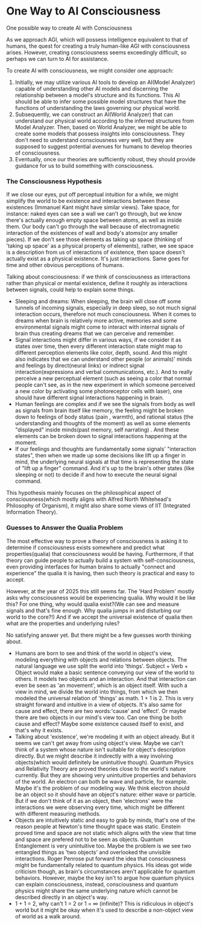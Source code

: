 # One Way to AI Consciousness
One possible way to create AI with Consciousness

As we approach AGI, which will possess intelligence equivalent to that of humans,
the quest for creating a truly human-like AGI with consciousness arises.
However, creating consciousness seems exceedingly difficult, so perhaps we can
turn to AI for assistance.

To create AI with consciousness, we might consider one approach:

1) Initially, we may utilize various AI tools to develop an AI(Model Analyzer) capable of understanding
    other AI models and discerning the relationship between a model's structure and its
    functions. This AI should be able to infer some possible model structures that have
    the functions of understanding the laws governing our physical world.
2) Subsequently, we can construct an AI(World Analyzer) that can understand our physical world according to the
    inferred structures from Model Analyzer. Then, based on World Analyzer, we might be able to create some models
    that possess insights into consciousness. They don't need to understand consciousness
    very well, but they are supposed to suggest potential avenues for humans to develop
    theories of consciousness.
3) Eventually, once our theories are sufficiently robust, they should provide guidance
    for us to build something with consciousness.

### The Consciousness Hypothesis

If we close our eyes, put off perceptual intuition for a while, we might simplify the world to be existence and interactions between these existences (Immanuel Kant might have similar views). Take space, for instance: naked eyes can see a wall we  can't go through, but we know there's actually enough empty space between atoms, as well as inside them. Our body can't go through the wall because of electromagnetic interaction of the existences of wall and body's atoms(or any smaller pieces). If we don't see those elements as taking up space (thinking of 'taking up space' as a physical property of elements), rather, we see space is a description from us of interactions of existence, then space doesn't actually exist as a physical existence. It's just interactions. Same goes for time and other obvious perceptions of humans. 

Talking about consciousness: if we think of consciousness as interactions rather than physical or mental existence, define it roughly as interactions between signals, could help to explain some things. 

-  Sleeping and dreams: When sleeping, the brain will close off some tunnels of incoming signals, especially in deep sleep, so not much signal interaction occurs, therefore not much consciousness. When it comes to dreams when brain is relatively more active, memories and some environmental signals might come to interact with internal signals of brain thus creating dreams that we can perceive and remember. 
- Signal interactions might differ in various ways, if we consider it as states over time, then every different interaction state might map to different perception elements like color, depth, sound. And this might also indicates that we can understand other people (or animals)' minds and feelings by direct(neural links) or indirect signal interaction(expressions and verbal communications, etc.). And to really perceive a new perceptual element (such as seeing a color that normal people can't see, as in the new experiment in which someone perceived a new color by activating some photoreceptor cells with laser), one should have different signal interactions happening in brain. 
- Human feelings are complex and if we see the signals from body as well as signals from brain itself like memory, the feeling might be broken down to feelings of body status (pain , warmth), and rational status (the understanding and thoughts of the moment) as well as some elements "displayed" inside minds(past memory, self narrating) . And these elements can be broken down to signal interactions happening at the moment. 
- If our feelings and thoughts are fundamentally  some signals' "interaction states", then when we made up some decisions like lift up a finger in mind, the underlying neural signals at that time is representing the state of "lift up a finger" command. And it's up to the brain's other states (like sleeping or not) to decide if and how to execute the neural signal command. 

This hypothesis mainly focuses on the philosophical aspect of consciousness(which mostly aligns with Alfred North Whitehead's Philosophy of Organism), it might also share some views of IIT (Integrated Information Theory). 

### Guesses to Answer the Qualia Problem
The most effective way to prove a theory of consciousness is asking it to determine if consciousness exists somewhere and predict what properties(qualia) that consciousness would be having. Furthermore, if that theory can guide people to actually build a system with self-consciousness, even providing interfaces for human brains to actually "connect and experience" the qualia it is having, then such theory is practical and easy to accept.

However, at the year of 2025 this still seems far. The 'Hard Problem' mostly asks why consciousness would be experiencing qualia. Why would it be like this? For one thing, why would qualia exist?(We can see and measure signals and that's fine enough. Why qualia jumps in and disturbing our world to the core?!) And if we accept the universal existence of qualia then what are the properties and underlying rules?

No satisfying answer yet. But there might be a few guesses worth thinking about. 

- Humans are born to see and think of the world in object's view, modeling everything with objects and relations between objects. The natural language we use split the world into 'things'. Subject + Verb + Object would make a basic sentence conveying our view of the world to others. It models two objects and an interaction. And that interaction can even be seen as 'an movement', which is an object itself. With such a  view in mind, we divide the world into things, from which we then modeled the universal relation of 'things' as math. 1 + 1 is 2. This is very straight forward and intuitive in a view of objects. It's also same for cause and effect, there are two words:'cause' and 'effect'. Or maybe there are two objects in our mind's view too. Can one thing be both cause and effect? Maybe some existence caused itself to exist, and that's why it exists.
- Talking about 'existence', we're modeling it with an object already. But it seems we can't get away from using object's view. Maybe we can't think of a system whose nature isn't suitable for object's description directly. But we might describe it indirectly with a way involving objects(which would definitely be unintuitive though). Quantum Physics and Relativity Theory are proved theories close to the world's nature currently. But they are showing very unintuitive properties and behaviors of the world. An electron can both be wave and particle, for example. Maybe it's the problem of our modeling way. We think electron should be an object so it should have an object's nature: either wave or particle. But if we don't think of it as an object, then 'electrons' were the interactions we were observing every time, which might be different with different measuring methods. 
- Objects are intuitively static and easy to grab by minds, that's one of the reason people at Newton's time thought space was static. Einstein proved time and space are not static which aligns with the view that time and space are prefered not to be seen as objects. Quantum Entanglement is very unintuitive too. Maybe the problem is we see two entangled things as 'two objects' and overlooked the unvisible interactions. Roger Penrose put forward the idea that consciousness might be fundamentally related to quantum physics. His ideas got wide criticism though, as brain's circumstances aren't applicable for quantum behaviors. However, maybe the key isn't to argue how quantum physics can explain consciousness, instead, consciousness and quantum physics might share the same underlying nature which cannot be described directly in an object's way. 
- 1 + 1 = 2, why can't 1 = 2 or 1 = ∞ (infinite)? This is ridiculous in object's world but it might be okay when it's used to describe a non-object view of world as a walk around. 
